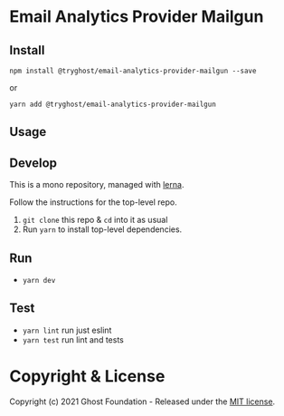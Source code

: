 # Email Analytics Provider Mailgun

## Install

`npm install @tryghost/email-analytics-provider-mailgun --save`

or

`yarn add @tryghost/email-analytics-provider-mailgun`


## Usage


## Develop

This is a mono repository, managed with [lerna](https://lernajs.io/).

Follow the instructions for the top-level repo.
1. `git clone` this repo & `cd` into it as usual
2. Run `yarn` to install top-level dependencies.


## Run

- `yarn dev`


## Test

- `yarn lint` run just eslint
- `yarn test` run lint and tests




# Copyright & License 

Copyright (c) 2021 Ghost Foundation - Released under the [MIT license](LICENSE).